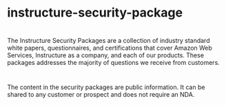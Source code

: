 # instructure-security-package
#
The Instructure Security Packages are a collection of industry standard white papers, questionnaires, and certifications that cover Amazon Web Services, Instructure as a company, and each of our products. These packages addresses the majority of questions we receive from customers.
#
The content in the security packages are public information. It can be shared to any customer or prospect and does not require an NDA.
#
